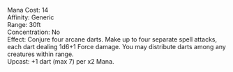 Mana Cost: 14  
Affinity: Generic  
Range: 30ft  
Concentration: No  
Effect: Conjure four arcane darts. Make up to four separate spell attacks, each dart dealing 1d6+1 Force damage. You may distribute darts among any creatures within range.  
Upcast: +1 dart (max 7) per x2 Mana.